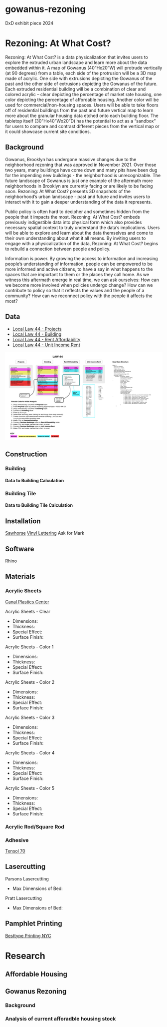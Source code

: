 # gowanus-rezoning
DxD exhibit piece 2024

# Rezoning: At What Cost?
Rezoning: At What Cost? is a data physicalization that invites users to explore the extruded urban landscape and learn more about the data embedded within it. A map of Gowanus (40”Hx20”W) will protrude vertically (at 90 degrees) from a table, each side of the protrusion will be a 3D map made of acrylic. One side with extrusions depicting the Gowanus of the past and the other side of extrusions depicting the Gowanus of the future. Each extruded residential building will be a combination of clear and colored acrylic – clear depicting the percentage of market rate housing, one color depicting the percentage of affordable housing. Another color will be used for commercial/non-housing spaces. Users will be able to take floors off of residential buildings from the past and future vertical map to learn more about the granular housing data etched onto each building floor. The tabletop itself (30”Hx40”Wx20”D) has the potential to act as a “sandbox” for users to compare and contrast different pieces from the vertical map or it could showcase current site conditions.

## Background
Gowanus, Brooklyn has undergone massive changes due to the neighborhood rezoning that was approved in November 2021. Over those two years, many buildings have come down and many pits have been dug for the impending new buildings - the neighborhood is unrecognizable. The future landscape of Gowanus is just one example of the aftermath more neighborhoods in Brooklyn are currently facing or are likely to be facing soon. Rezoning: At What Cost? presents 3D snapshots of the neighborhood’s urban landscape - past and future and invites users to interact with it to gain a deeper understanding of the data it represents.

Public policy is often hard to decipher and sometimes hidden from the people that it impacts the most. Rezoning: At What Cost? embeds previously indigestible data into physical form which also provides necessary spatial context to truly understand the data’s implications. Users will be able to explore and learn about the data themselves and come to their own understanding about what it all means. By inviting users to engage with a physicalization of the data, Rezoning: At What Cost? begins to rebuild a connection between people and policy.

Information is power. By growing the access to information and increasing people’s understanding of information, people can be empowered to be more informed and active citizens, to have a say in what happens to the spaces that are important to them or the places they call home. As we witness this aftermath emerge in real time, we can ask ourselves: How can we become more involved when policies undergo change? How can we contribute to policy so that it reflects the values and the people of a community? How can we reconnect policy with the people it affects the most?

## Data
* [Local Law 44 - Projects](https://data.cityofnewyork.us/Housing-Development/Local-Law-44-Projects/ucdy-byxd/about_data)
* [Local Law 44 - Building](https://data.cityofnewyork.us/Housing-Development/Local-Law-44-Building/hu6m-9cfi/about_data)
* [Local Law 44 - Rent Affordability](https://data.cityofnewyork.us/Housing-Development/Local-Law-44-Rent-Affordability/93d2-wh7s)
* [Local Law 44 - Unit Income Rent](https://data.cityofnewyork.us/Housing-Development/Local-Law-44-Unit-Income-Rent/9ay9-xkek/about_data)

![Data Map](https://github.com/tkalainoff/gowanus-rezoning/blob/main/data/Data%20Map_2024-01-27.png)

## Construction
### Building 
#### Data to Building Calculation

### Building Tile
#### Data to Building Tile Calculation

## Installation
[Sawhorse](https://www.amazon.com/Goplus-Sawhorse-Folding-Portable-Capacity/dp/B01MAUSXUZ/ref=asc_df_B01MAUSXUZ/?tag=hyprod-20&linkCode=df0&hvadid=309807921328&hvpos=&hvnetw=g&hvrand=1509549371645144741&hvpone=&hvptwo=&hvqmt=&hvdev=m&hvdvcmdl=&hvlocint=&hvlocphy=9129391&hvtargid=pla-571314869276&psc=1&mcid=6a291e840af636d99ed8c0dc9766e00c)
[Vinyl Lettering](https://www.fineartimagingnyc.com/) Ask for Mark

## Software
Rhino

## Materials
### Acrylic Sheets
[Canal Plastics Center](https://www.canalplastic.com/?utm_source=google&utm_medium=cpc&utm_id=871207845&utm_content=41643630862&utm_term=acrylic%20nyc&creativeId=349834400770&adgroupid=41643630862&targetid=kwd-682838458314&gad_source=1&gclid=CjwKCAiA8NKtBhBtEiwAq5aX2LToFdDUDeu0ox8hfbplj7FCcCbgWTh8DJKgr2hJ_7cs56ji4c7FoRoC7gYQAvD_BwE)

Acrylic Sheets - Clear
* Dimensions:
* Thickness:
* Special Effect:
* Surface Finish:

Acrylic Sheets - Color 1
* Dimensions:
* Thickness:
* Special Effect:
* Surface Finish:

Acrylic Sheets - Color 2
* Dimensions:
* Thickness:
* Special Effect:
* Surface Finish:

Acrylic Sheets - Color 3
* Dimensions:
* Thickness:
* Special Effect:
* Surface Finish:

Acrylic Sheets - Color 4
* Dimensions:
* Thickness:
* Special Effect:
* Surface Finish:

Acrylic Sheets - Color 5
* Dimensions:
* Thickness:
* Special Effect:
* Surface Finish:

### Acrylic Rod/Square Rod

### Adhesive
[Tensol 70](https://cutlasercut.com/drawing-resources/expert-tips/bonding-acrylic/#:~:text=Acrylics%20are%20not%20actually%20glued,strength%20isn't%20so%20important.)

## Lasercutting

Parsons Lasercutting
* Max Dimensions of Bed:

Pratt Lasercutting
* Max Dimensions of Bed:

## Pamphlet Printing
[Besttype Printing NYC](https://www.bestypeimaging.com/)

# Research
## Affordable Housing

## Gowanus Rezoning
### Background
### Analysis of current afforadble housing stock



